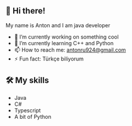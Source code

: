 ## 👋 Hi there!
My name is Anton and I am java developer

- 🔭 I’m currently working on something cool
- 🌱 I’m currently learning C++ and Python
- 📫 How to reach me: antonru924@gmail.com
- ⚡ Fun fact: Türkçe biliyorum

## 🛠 My skills
* Java
* C#
* Typescript
* A bit of Python
